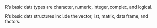 
R’s basic data types are character, numeric, integer, complex, and logical.

R’s basic data structures include the vector, list, matrix, data frame, and factors.